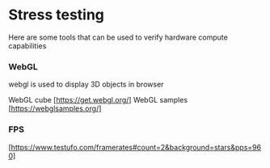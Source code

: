 # Stress testing

Here are some tools that can be used to verify hardware compute capabilities


### WebGL
webgl is used to display 3D objects in browser

WebGL cube [https://get.webgl.org/]
WebGL samples [https://webglsamples.org/]


### FPS
[https://www.testufo.com/framerates#count=2&background=stars&pps=960]
